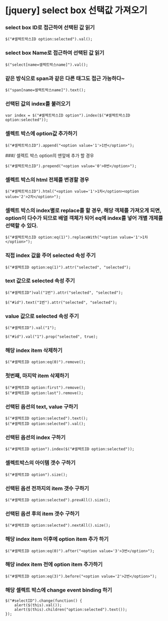 [jquery] select  box 선택값 가져오기
===================================

### select box ID로 접근하여 선택된 값 읽기
``````````
$("#셀렉트박스ID option:selected").val();
``````````

### select box Name로 접근하여 선택된 값 읽기
``````````
$("select[name=셀렉트박스name]").val();
``````````

### 같은 방식으로 span과 같은 다른 태그도 접근 가능하다~
``````````
$("span[name=셀렉트박스name]").text();
``````````

### 선택된 값의 index를 불러오기
``````````
var index = $("#셀렉트박스ID option").index($("#셀렉트박스ID option:selected"));
``````````

### 셀렉트 박스에 option값 추가하기
``````````
$("#셀렉트박스ID").append("<option value='1'>1번</option>");
``````````

###/ 셀렉트 박스 option의 맨앞에 추가 할 경우
``````````
$("#셀렉트박스ID").prepend("<option value='0'>0번</option>");
``````````

### 셀렉트 박스의 html 전체를 변경할 경우
``````````
$("#셀렉트박스ID").html("<option value='1'>1차</option><option value='2'>2차</option>");
``````````

### 셀렉트 박스의 index별로 replace를 할 경우, 해당 객체를 가져오게 되면, option이 다수가 되므로 배열 객체가 되어 eq에 index를 넣어 개별 개체를 선택할 수 있다.
``````````
$("#셀렉트박스ID option:eq(1)").replaceWith("<option value='1'>1차</option>");
``````````

### 직접 index 값을 주어 selected 속성 주기
``````````
$("#셀렉트ID option:eq(1)").attr("selected", "selected");
``````````

### text 값으로 selected 속성 주기
``````````
$("#셀렉트ID")val("1번").attr("selected", "selected");
``````````
``````````
$("#id").text("1번").attr("selected", "selected");
``````````

### value 값으로 selected 속성 주기
``````````
$("#셀렉트ID").val("1");
``````````
``````````
$("#id").val("1").prop("selected", true);
``````````

### 해당 index item 삭제하기
``````````
$("#셀렉트ID option:eq(0)").remove();
``````````

### 첫번째, 마지막 item 삭제하기
``````````
$("#셀렉트ID option:first").remove();
$("#셀렉트ID option:last").remove();
``````````

### 선택된 옵션의 text, value 구하기
``````````
$("#셀렉트ID option:selected").text();
$("#셀렉트ID option:selected").val();
``````````

### 선택된 옵션의 index 구하기
``````````
$("#셀렉트ID option").index($("#셀렉트ID option:selected"));
``````````

### 셀렉트박스의 아이템 갯수 구하기
``````````
$("#셀렉트ID option").size();
``````````

### 선택된 옵션 전까지의 item 갯수 구하기
``````````
$("#셀렉트ID option:selected").prevAll().size();
``````````

### 선택된 옵션 후의 item 갯수 구하기
``````````
$("#셀렉트ID option:selected").nextAll().size();
``````````

### 해당 index item 이후에 option item 추가 하기
``````````
$("#셀렉트ID option:eq(0)").after("<option value='3'>3번</option>");
``````````

### 해당 index item 전에 option item 추가하기
``````````
$("#셀렉트ID option:eq(3)").before("<option value='2'>2번</option>");
``````````

### 해당 셀렉트 박스에 change event binding 하기
``````````
$("#selectID").change(function() {
    alert($(this).val());
    alert($(this).children("option:selected").text());
});
``````````
